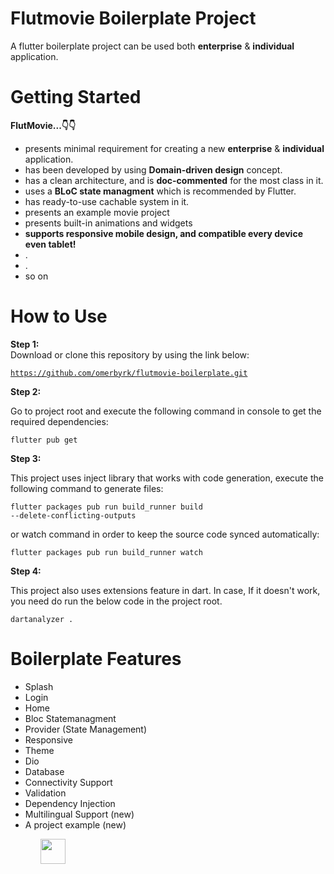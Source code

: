 # Flutmovie Boilerplate Project
</hr>
A flutter boilerplate project can be used both <b>enterprise</b> & <b>individual</b> application.


# Getting Started
</hr>
<b>FlutMovie...👇👇</b>

<ul>
  <li>presents minimal requirement for creating a new  <b>enterprise</b> & <b>individual</b> application.</li>
  <li>has been developed by using <b>Domain-driven design</b> concept. </li>
  <li>has a clean architecture, and is <b>doc-commented</b> for the most class in it. </li>
  <li>uses a <b>BLoC state managment</b> which is recommended by Flutter.</li>
  <li>has ready-to-use cachable system in it.</li>
  <li>presents an example movie project</li>
  <li>presents built-in animations and widgets</li>
  <li><b>supports responsive mobile design, and compatible every device even tablet!</b></li>
  <li>.</li>
  <li>.</li>
  <li>so on</li>
</ul>

<h1>How to Use</h1>

<b>Step 1:</b>
<br />
Download or clone this repository by using the link below:

<code><a href="https://github.com/omerbyrk/flutmovie-boilerplate.git">https://github.com/omerbyrk/flutmovie-boilerplate.git</a></code>

<b>Step 2:</b>

Go to project root and execute the following command in console to get the required dependencies:

<code>flutter pub get</code> 

<b>Step 3:</b>

This project uses inject library that works with code generation, execute the following command to generate files:

<code>flutter packages pub run build_runner build --delete-conflicting-outputs</code>

or watch command in order to keep the source code synced automatically:

<code>flutter packages pub run build_runner watch</code>

<b>Step 4:</b>

This project also uses extensions feature in dart. In case, If it doesn't work, you need do run the below code in the project root.

<code>dartanalyzer .</code>

<h1>Boilerplate Features</h1>

<ul>
  <li>Splash</li>
  <li>Login</li>
  <li>Home</li>
  <li>Bloc Statemanagment</li>
  <li>Provider (State Management)</li>
  <li>Responsive</li>
  <li>Theme</li>
  <li>Dio</li>
  <li>Database</li>
  <li>Connectivity Support</li>
  <li>Validation</li>
  <li>Dependency Injection</li>
  <li>Multilingual Support (new)</li>
  <li>A project example (new)</li>
<ul>
   
   
<img src="https://media.giphy.com/media/j0T063RiCsyADbYiFs/giphy.gif" width="40" height="40" />



